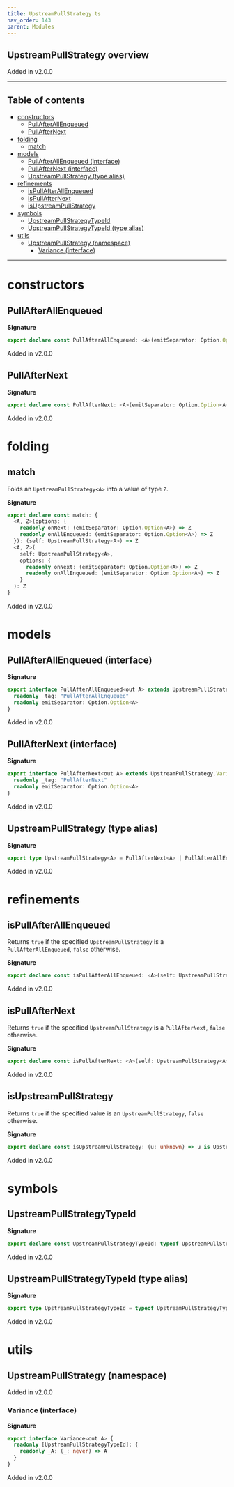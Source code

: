 ```yaml
---
title: UpstreamPullStrategy.ts
nav_order: 143
parent: Modules
---
```


## UpstreamPullStrategy overview

Added in v2.0.0

---

<h2 class="text-delta">Table of contents</h2>

- [constructors](#constructors)
  - [PullAfterAllEnqueued](#pullafterallenqueued)
  - [PullAfterNext](#pullafternext)
- [folding](#folding)
  - [match](#match)
- [models](#models)
  - [PullAfterAllEnqueued (interface)](#pullafterallenqueued-interface)
  - [PullAfterNext (interface)](#pullafternext-interface)
  - [UpstreamPullStrategy (type alias)](#upstreampullstrategy-type-alias)
- [refinements](#refinements)
  - [isPullAfterAllEnqueued](#ispullafterallenqueued)
  - [isPullAfterNext](#ispullafternext)
  - [isUpstreamPullStrategy](#isupstreampullstrategy)
- [symbols](#symbols)
  - [UpstreamPullStrategyTypeId](#upstreampullstrategytypeid)
  - [UpstreamPullStrategyTypeId (type alias)](#upstreampullstrategytypeid-type-alias)
- [utils](#utils)
  - [UpstreamPullStrategy (namespace)](#upstreampullstrategy-namespace)
    - [Variance (interface)](#variance-interface)

---

# constructors

## PullAfterAllEnqueued

**Signature**

```ts
export declare const PullAfterAllEnqueued: <A>(emitSeparator: Option.Option<A>) => UpstreamPullStrategy<A>
```

Added in v2.0.0

## PullAfterNext

**Signature**

```ts
export declare const PullAfterNext: <A>(emitSeparator: Option.Option<A>) => UpstreamPullStrategy<A>
```

Added in v2.0.0

# folding

## match

Folds an `UpstreamPullStrategy<A>` into a value of type `Z`.

**Signature**

```ts
export declare const match: {
  <A, Z>(options: {
    readonly onNext: (emitSeparator: Option.Option<A>) => Z
    readonly onAllEnqueued: (emitSeparator: Option.Option<A>) => Z
  }): (self: UpstreamPullStrategy<A>) => Z
  <A, Z>(
    self: UpstreamPullStrategy<A>,
    options: {
      readonly onNext: (emitSeparator: Option.Option<A>) => Z
      readonly onAllEnqueued: (emitSeparator: Option.Option<A>) => Z
    }
  ): Z
}
```

Added in v2.0.0

# models

## PullAfterAllEnqueued (interface)

**Signature**

```ts
export interface PullAfterAllEnqueued<out A> extends UpstreamPullStrategy.Variance<A> {
  readonly _tag: "PullAfterAllEnqueued"
  readonly emitSeparator: Option.Option<A>
}
```

Added in v2.0.0

## PullAfterNext (interface)

**Signature**

```ts
export interface PullAfterNext<out A> extends UpstreamPullStrategy.Variance<A> {
  readonly _tag: "PullAfterNext"
  readonly emitSeparator: Option.Option<A>
}
```

Added in v2.0.0

## UpstreamPullStrategy (type alias)

**Signature**

```ts
export type UpstreamPullStrategy<A> = PullAfterNext<A> | PullAfterAllEnqueued<A>
```

Added in v2.0.0

# refinements

## isPullAfterAllEnqueued

Returns `true` if the specified `UpstreamPullStrategy` is a
`PullAfterAllEnqueued`, `false` otherwise.

**Signature**

```ts
export declare const isPullAfterAllEnqueued: <A>(self: UpstreamPullStrategy<A>) => self is PullAfterAllEnqueued<A>
```

Added in v2.0.0

## isPullAfterNext

Returns `true` if the specified `UpstreamPullStrategy` is a `PullAfterNext`,
`false` otherwise.

**Signature**

```ts
export declare const isPullAfterNext: <A>(self: UpstreamPullStrategy<A>) => self is PullAfterNext<A>
```

Added in v2.0.0

## isUpstreamPullStrategy

Returns `true` if the specified value is an `UpstreamPullStrategy`, `false`
otherwise.

**Signature**

```ts
export declare const isUpstreamPullStrategy: (u: unknown) => u is UpstreamPullStrategy<unknown>
```

Added in v2.0.0

# symbols

## UpstreamPullStrategyTypeId

**Signature**

```ts
export declare const UpstreamPullStrategyTypeId: typeof UpstreamPullStrategyTypeId
```

Added in v2.0.0

## UpstreamPullStrategyTypeId (type alias)

**Signature**

```ts
export type UpstreamPullStrategyTypeId = typeof UpstreamPullStrategyTypeId
```

Added in v2.0.0

# utils

## UpstreamPullStrategy (namespace)

Added in v2.0.0

### Variance (interface)

**Signature**

```ts
export interface Variance<out A> {
  readonly [UpstreamPullStrategyTypeId]: {
    readonly _A: (_: never) => A
  }
}
```

Added in v2.0.0
